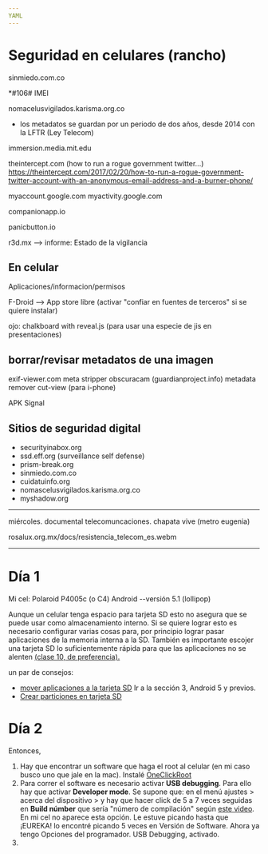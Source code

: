 ```yaml
---
YAML
---
```


# Seguridad en celulares (rancho)

sinmiedo.com.co

*#106#
IMEI

nomacelusvigilados.karisma.org.co

* los metadatos se guardan por un periodo de dos años, desde 2014 con la LFTR (Ley Telecom)

immersion.media.mit.edu

theintercept.com (how to run a rogue government twitter...)
https://theintercept.com/2017/02/20/how-to-run-a-rogue-government-twitter-account-with-an-anonymous-email-address-and-a-burner-phone/

myaccount.google.com
myactivity.google.com

companionapp.io

panicbutton.io

r3d.mx --> informe: Estado de la vigilancia

## En celular

Aplicaciones/informacion/permisos

F-Droid --> App store libre
(activar "confiar en fuentes de terceros" si se quiere instalar)

ojo: chalkboard with reveal.js (para usar una especie de jis en presentaciones)

## borrar/revisar metadatos de una imagen

exif-viewer.com
meta stripper
obscuracam (guardianproject.info)
metadata remover
cut-view (para i-phone)

APK
Signal

## Sitios de seguridad digital

* securityinabox.org
* ssd.eff.org (surveillance self defense)
* prism-break.org
* sinmiedo.com.co
* cuidatuinfo.org
* nomascelusvigilados.karisma.org.co
* myshadow.org

---

miércoles. documental telecomuncaciones. chapata vive (metro eugenia)

rosalux.org.mx/docs/resistencia_telecom_es.webm

---

# Día 1

Mi cel:
Polaroid P4005c (o C4)
Android --versión 5.1 (lollipop)

Aunque un celular tenga espacio para tarjeta SD esto no asegura que se puede usar como almacenamiento interno. Si se quiere lograr esto es necesario configurar varias cosas para, por principio lograr pasar aplicaciones de la memoria interna a la SD. También es importante escojer una tarjeta SD lo suficientemente rápida para que las aplicaciones no se alenten [(clase 10, de preferencia).](https://www.tomsguide.com/us/move-android-apps-to-sd-card,news-21279.html)


un par de consejos:

* [mover aplicaciones a la tarjeta SD](http://computerhoy.com/paso-a-paso/moviles/como-mover-apps-memoria-interna-tarjeta-sd-57840) Ir a la sección 3, Android 5 y previos.
* [Crear particiones en tarjeta SD](https://www.partitionwizard.com/free-partition-manager.html)


# Día 2

Entonces,

1. Hay que encontrar un software que haga el root al celular (en mi caso busco uno que jale en la mac). Instalé [OneClickRoot](https://www.oneclickroot.com/polaroid/)
2. Para correr el software es necesario activar **USB debugging**. Para ello hay que activar **Developer mode**. Se supone que: en el menú ajustes > acerca del dispositivo > y hay que hacer click de 5 a 7 veces seguidas en **Build númber** que sería "número de compilación" según [este video](https://www.youtube.com/watch?v=GyxVa88BO9Y). En mi cel no aparece esta opción. Le estuve picando hasta que ¡EUREKA! lo encontré picando 5 veces en Versión de Software. Ahora ya tengo Opciones del programador. USB Debugging, activado.
3.

